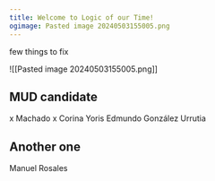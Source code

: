 ```yaml
---
title: Welcome to Logic of our Time!
ogimage: Pasted image 20240503155005.png
---
```

few things to fix

![[Pasted image 20240503155005.png]]
## MUD candidate
x Machado
x Corina Yoris
Edmundo González Urrutia

## Another one
Manuel Rosales

